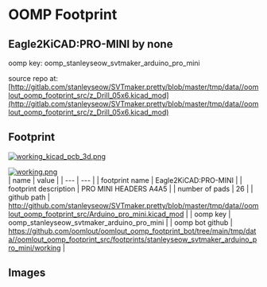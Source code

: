 # OOMP Footprint  
## Eagle2KiCAD:PRO-MINI  by none  
  
oomp key: oomp_stanleyseow_svtmaker_arduino_pro_mini  
  
source repo at: [http://gitlab.com/stanleyseow/SVTmaker.pretty/blob/master/tmp/data//oomlout_oomp_footprint_src/z_Drill_05x6.kicad_mod](http://gitlab.com/stanleyseow/SVTmaker.pretty/blob/master/tmp/data//oomlout_oomp_footprint_src/z_Drill_05x6.kicad_mod)  
## Footprint  
  
[![working_kicad_pcb_3d.png](working_kicad_pcb_3d_600.png)](working_kicad_pcb_3d.png)  
  
[![working.png](working_600.png)](working.png)  
| name | value | 
| --- | --- | 
| footprint name | Eagle2KiCAD:PRO-MINI | 
| footprint description | PRO MINI HEADERS A4A5 | 
| number of pads | 26 | 
| github path | http://github.com/stanleyseow/SVTmaker.pretty/blob/master/tmp/data//oomlout_oomp_footprint_src/Arduino_pro_mini.kicad_mod | 
| oomp key | oomp_stanleyseow_svtmaker_arduino_pro_mini | 
| oomp bot github | https://github.com/oomlout/oomlout_oomp_footprint_bot/tree/main/tmp/data//oomlout_oomp_footprint_src/footprints/stanleyseow_svtmaker_arduino_pro_mini/working | 
## Images  
